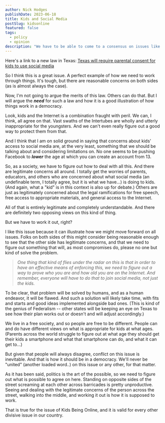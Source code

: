 ```yaml
---
author: Nick Hodges
publishDate: 2023-06-18
title: Kids and Social Media
postSlug: kidsonline
featured: false
tags:
  - policy
  - opinion
description: "We have to be able to come to a consensus on issues like kids accessing things like Social Media."
---
```


Here's a link to a new law in Texas: [Texas will require parental consent for kids to use social media](https://arstechnica.com/tech-policy/2023/06/texas-will-require-parental-consent-for-kids-to-use-social-media/)

So I think this is a great issue. A perfect example of how we need to work through things. It's tough, but there are reasonable concerns on both sides (as is almost always the case).

Now, I'm not going to argue the merits of this law. Others can do that. But I will argue the _**need**_ for such a law and how it is a good illustration of how things work in a democracy.

Look, kids and the Internet is a combination fraught with peril. We can, I think, all agree on that. Vast swaths of the Intertubes are wholly and utterly inappropriate for the youngsters. And we can't even really figure out a good way to protect them from that.

And I think that I am on solid ground in saying that concerns about kids' access to social media are, at the very least, something that we should be talking about and considering limitations on. No one seems to be pushing Facebook to _**lower**_ the age at which you can create an account from 13.

So, as a society, we have to figure out how to deal with all this. And there are legitimate concerns all around. I totally get the worries of parents, educators, and others who are concerned about what social media (an undefinable term, I totally agree, but it is what we have...) is doing to kids. (And again, what a "kid" is in this context is also up for debate.) Others are just as legitimately concerned about the legal ramifications for free speech, free access to appropriate materials, and general access to the Internet.

All of that is entirely legitimate and completely understandable. And there are definitely two opposing views on this kind of thing.

But we have to work it out, right?

I like this issue because it can illustrate how we might move forward on all issues. Folks on both sides of this might consider being reasonable enough to see that the other side has legitimate concerns, and that we need to figure out something that will, as most compromises do, please no one but kind of solve the problem.

> _One thing that kind of flies under the radar on this is that in order to have an effective means of enforcing this, we need to figure out a way to prove who you are and how old you are on the Internet. And remember, everyone will have to do that to join social media, not just the kids._

To be clear, that problem will be solved by humans, and as a human endeavor, it will be flawed. And such a solution will likely take time, with fits and starts and good ideas implemented alongside bad ones. (This is kind of the genius of Federalism -- other states will be keeping an eye on Texas to see how their plan works out or doesn't and will adjust accordingly.)

We live in a free society, and so people are free to be different. People can and do have different views on what is appropriate for kids at what ages. (Parents across the world struggle to figure out at what age they should get their kids a smartphone and what that smartphone can do, and what it can get to...)

But given that people will always disagree, conflict on this issue is inevitable. And that is how it should be in a democracy. We'll never be "united" (another loaded word..) on this issue or any other, for that matter.

As it has been said, politics is the art of the possible, so we need to figure out what is possible to agree on here. Standing on opposite sides of the street screaming at each other across barricades is pretty unproductive. Seeing and dealing with the legitimate concerns of the person across the street, walking into the middle, and working it out is how it is supposed to work.

That is true for the issue of Kids Being Online, and it is valid for every other divisive issue in our country.
